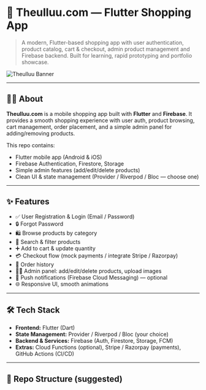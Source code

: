 # 🚀 Theulluu.com — Flutter Shopping App

> A modern, Flutter-based shopping app with user authentication, product catalog, cart & checkout, admin product management and Firebase backend. Built for learning, rapid prototyping and portfolio showcase.

![Theulluu Banner](docs/assets/banner.png)

---

## 🧑‍💻 About
**Theulluu.com** is a mobile shopping app built with **Flutter** and **Firebase**. It provides a smooth shopping experience with user auth, product browsing, cart management, order placement, and a simple admin panel for adding/removing products.

This repo contains:
- Flutter mobile app (Android & iOS)
- Firebase Authentication, Firestore, Storage
- Simple admin features (add/edit/delete products)
- Clean UI & state management (Provider / Riverpod / Bloc — choose one)

---

## ✨ Features
- ✅ User Registration & Login (Email / Password)
- 🔒 Forgot Password
- 🛍️ Browse products by category
- 🔎 Search & filter products
- ➕ Add to cart & update quantity
- 💳 Checkout flow (mock payments / integrate Stripe / Razorpay)
- 🧾 Order history
- 🧑‍💼 Admin panel: add/edit/delete products, upload images
- 🔔 Push notifications (Firebase Cloud Messaging) — optional
- 🌐 Responsive UI, smooth animations

---

## 🛠 Tech Stack
- **Frontend:** Flutter (Dart)
- **State Management:** Provider / Riverpod / Bloc (your choice)
- **Backend & Services:** Firebase (Auth, Firestore, Storage, FCM)
- **Extras:** Cloud Functions (optional), Stripe / Razorpay (payments), GitHub Actions (CI/CD)

---

## 📁 Repo Structure (suggested)

